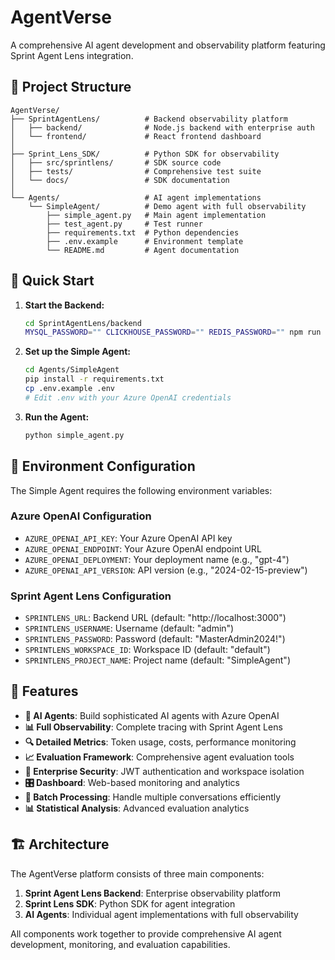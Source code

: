 # AgentVerse

A comprehensive AI agent development and observability platform featuring Sprint Agent Lens integration.

## 📁 Project Structure

```
AgentVerse/
├── SprintAgentLens/          # Backend observability platform
│   ├── backend/              # Node.js backend with enterprise auth
│   └── frontend/             # React frontend dashboard
│
├── Sprint_Lens_SDK/          # Python SDK for observability
│   ├── src/sprintlens/       # SDK source code
│   ├── tests/                # Comprehensive test suite
│   └── docs/                 # SDK documentation
│
└── Agents/                   # AI agent implementations
    └── SimpleAgent/          # Demo agent with full observability
        ├── simple_agent.py   # Main agent implementation
        ├── test_agent.py     # Test runner
        ├── requirements.txt  # Python dependencies
        ├── .env.example      # Environment template
        └── README.md         # Agent documentation
```

## 🚀 Quick Start

1. **Start the Backend:**
   ```bash
   cd SprintAgentLens/backend
   MYSQL_PASSWORD="" CLICKHOUSE_PASSWORD="" REDIS_PASSWORD="" npm run dev
   ```

2. **Set up the Simple Agent:**
   ```bash
   cd Agents/SimpleAgent
   pip install -r requirements.txt
   cp .env.example .env
   # Edit .env with your Azure OpenAI credentials
   ```

3. **Run the Agent:**
   ```bash
   python simple_agent.py
   ```

## 🔧 Environment Configuration

The Simple Agent requires the following environment variables:

### Azure OpenAI Configuration
- `AZURE_OPENAI_API_KEY`: Your Azure OpenAI API key
- `AZURE_OPENAI_ENDPOINT`: Your Azure OpenAI endpoint URL
- `AZURE_OPENAI_DEPLOYMENT`: Your deployment name (e.g., "gpt-4")
- `AZURE_OPENAI_API_VERSION`: API version (e.g., "2024-02-15-preview")

### Sprint Agent Lens Configuration
- `SPRINTLENS_URL`: Backend URL (default: "http://localhost:3000")
- `SPRINTLENS_USERNAME`: Username (default: "admin")
- `SPRINTLENS_PASSWORD`: Password (default: "MasterAdmin2024!")
- `SPRINTLENS_WORKSPACE_ID`: Workspace ID (default: "default")
- `SPRINTLENS_PROJECT_NAME`: Project name (default: "SimpleAgent")

## 🎯 Features

- **🤖 AI Agents**: Build sophisticated AI agents with Azure OpenAI
- **📊 Full Observability**: Complete tracing with Sprint Agent Lens
- **🔍 Detailed Metrics**: Token usage, costs, performance monitoring
- **📈 Evaluation Framework**: Comprehensive agent evaluation tools
- **🔐 Enterprise Security**: JWT authentication and workspace isolation
- **🎛️ Dashboard**: Web-based monitoring and analytics
- **🔄 Batch Processing**: Handle multiple conversations efficiently
- **📊 Statistical Analysis**: Advanced evaluation analytics

## 🏗️ Architecture

The AgentVerse platform consists of three main components:

1. **Sprint Agent Lens Backend**: Enterprise observability platform
2. **Sprint Lens SDK**: Python SDK for agent integration
3. **AI Agents**: Individual agent implementations with full observability

All components work together to provide comprehensive AI agent development, monitoring, and evaluation capabilities.